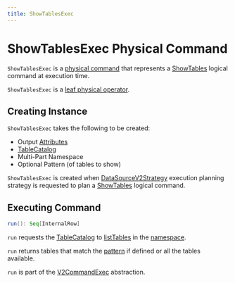 ```yaml
---
title: ShowTablesExec
---
```


# ShowTablesExec Physical Command

`ShowTablesExec` is a [physical command](V2CommandExec.md) that represents a [ShowTables](../logical-operators/ShowTables.md) logical command at execution time.

`ShowTablesExec` is a [leaf physical operator](SparkPlan.md#LeafExecNode).

## Creating Instance

`ShowTablesExec` takes the following to be created:

* <span id="output"> Output [Attributes](../expressions/Attribute.md)
* <span id="catalog"> [TableCatalog](../connector/catalog/TableCatalog.md)
* <span id="namespace"> Multi-Part Namespace
* <span id="pattern"> Optional Pattern (of tables to show)

`ShowTablesExec` is created when [DataSourceV2Strategy](../execution-planning-strategies/DataSourceV2Strategy.md) execution planning strategy is requested to plan a [ShowTables](../logical-operators/ShowTables.md) logical command.

## <span id="run"> Executing Command

```scala
run(): Seq[InternalRow]
```

`run` requests the [TableCatalog](#catalog) to [listTables](../connector/catalog/TableCatalog.md#listTables) in the [namespace](#namespace).

`run` returns tables that match the [pattern](#pattern) if defined or all the tables available.

`run` is part of the [V2CommandExec](V2CommandExec.md#run) abstraction.
